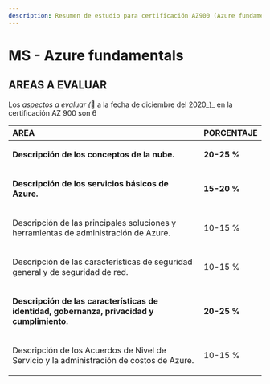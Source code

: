 ```yaml
---
description: Resumen de estudio para certificación AZ900 (Azure fundamentals ).
---
```


# MS - Azure fundamentals

## AREAS A EVALUAR

Los _aspectos a evaluar \(_📅 a la fecha de diciembre del 2020_\)_ en la certificación AZ 900 son 6

<table>
  <thead>
    <tr>
      <th style="text-align:left">AREA</th>
      <th style="text-align:left">PORCENTAJE</th>
    </tr>
  </thead>
  <tbody>
    <tr>
      <td style="text-align:left">
        <p></p>
        <p><b>Descripci&#xF3;n de los conceptos de la nube.</b>
        </p>
      </td>
      <td style="text-align:left">
        <p></p>
        <p><b>20-25 %</b>
        </p>
      </td>
    </tr>
    <tr>
      <td style="text-align:left">
        <p></p>
        <p><b>Descripci&#xF3;n de los servicios b&#xE1;sicos de Azure.</b>
        </p>
      </td>
      <td style="text-align:left">
        <p></p>
        <p><b>15-20 %</b>
        </p>
      </td>
    </tr>
    <tr>
      <td style="text-align:left">
        <p></p>
        <p>Descripci&#xF3;n de las principales soluciones y herramientas de administraci&#xF3;n
          de Azure.</p>
      </td>
      <td style="text-align:left">
        <p></p>
        <p>10-15 %</p>
      </td>
    </tr>
    <tr>
      <td style="text-align:left">
        <p></p>
        <p>Descripci&#xF3;n de las caracter&#xED;sticas de seguridad general y de
          seguridad de red.</p>
      </td>
      <td style="text-align:left">
        <p></p>
        <p>10-15 %</p>
      </td>
    </tr>
    <tr>
      <td style="text-align:left">
        <p></p>
        <p><b>Descripci&#xF3;n de las caracter&#xED;sticas de identidad, gobernanza, privacidad y cumplimiento.</b>
        </p>
      </td>
      <td style="text-align:left">
        <p></p>
        <p><b>20-25 %</b>
        </p>
      </td>
    </tr>
    <tr>
      <td style="text-align:left">
        <p></p>
        <p>Descripci&#xF3;n de los Acuerdos de Nivel de Servicio y la administraci&#xF3;n
          de costos de Azure.</p>
      </td>
      <td style="text-align:left">10-15 %</td>
    </tr>
  </tbody>
</table>



